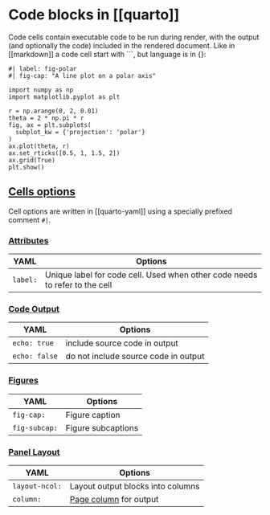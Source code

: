# Code blocks in [[quarto]]

Code cells contain executable code to be run during render, with the output (and
optionally the code) included in the rendered document. Like in [[markdown]] a
code cell start with ```, but language is in {}:

```{python}
#| label: fig-polar
#| fig-cap: "A line plot on a polar axis"

import numpy as np
import matplotlib.pyplot as plt

r = np.arange(0, 2, 0.01)
theta = 2 * np.pi * r
fig, ax = plt.subplots(
  subplot_kw = {'projection': 'polar'}
)
ax.plot(theta, r)
ax.set_rticks([0.5, 1, 1.5, 2])
ax.grid(True)
plt.show()
```

## [Cells options](https://quarto.org/docs/reference/cells/cells-jupyter.html)

Cell options are written in [[quarto-yaml]] using a specially prefixed
comment `#|`.

### [Attributes](https://quarto.org/docs/reference/cells/cells-jupyter.html#attributes)

| YAML     | Options                                                                     |
| -------- | --------------------------------------------------------------------------- |
| `label:` | Unique label for code cell. Used when other code needs to refer to the cell |

### [Code Output](https://quarto.org/docs/reference/cells/cells-jupyter.html#code-output)

| YAML          | Options                              |
| ------------- | ------------------------------------ |
| `echo: true`  | include source code in output        |
| `echo: false` | do not include source code in output |

### [Figures](https://quarto.org/docs/reference/cells/cells-jupyter.html#figures)

| YAML          | Options            |
| ------------- | ------------------ |
| `fig-cap:`    | Figure caption     |
| `fig-subcap:` | Figure subcaptions |

### [Panel Layout](https://quarto.org/docs/reference/cells/cells-jupyter.html#panel-layout)

| YAML           | Options                                                                         |
| -------------- | ------------------------------------------------------------------------------- |
| `layout-ncol:` | Layout output blocks into columns                                               |
| `column:`      | [Page column](https://quarto.org/docs/authoring/article-layout.html) for output |
